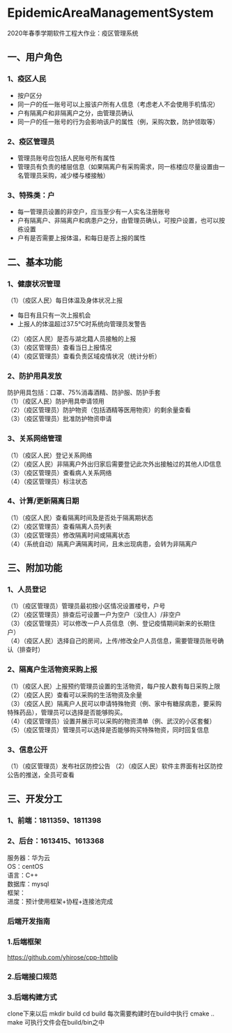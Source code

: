 # EpidemicAreaManagementSystem
2020年春季学期软件工程大作业：疫区管理系统

## 一、用户角色
### 1、疫区人民
* 按户区分<br> 
* 同一户的任一账号可以上报该户所有人信息（考虑老人不会使用手机情况）<br> 
* 户有隔离户和非隔离户之分，由管理员确认<br> 
* 同一户的任一账号的行为会影响该户的属性（例，采购次数，防护领取等）<br>

### 2、疫区管理员
*	管理员账号应包括人民账号所有属性<br> 
*	管理员有负责的楼层信息（如果隔离户有采购需求，同一栋楼应尽量设置由一名管理员采购，减少楼与楼接触）<br> 

### 3、特殊类：户
*	每一管理员设置的非空户，应当至少有一人实名注册账号<br>
*	户有隔离户、非隔离户和病患户之分，由管理员确认，可按户设置，也可以按栋设置<br>
*	户有是否需要上报体温，和每日是否上报的属性<br>

## 二、基本功能
### 1、健康状况管理
（1）（疫区人民）每日体温及身体状况上报
* 每日有且只有一次上报机会<br> 
* 上报人的体温超过37.5℃时系统向管理员发警告<br> 

（2）（疫区人民）是否与湖北籍人员接触的上报<br> 
（3）（疫区管理员）查看当日上报情况<br> 
（4）（疫区管理员）查看负责区域疫情状况（统计分析）<br> 

### 2、防护用具发放
防护用具包括：口罩、75%消毒酒精、防护服、防护手套<br> 
（1）（疫区人民）防护用具申请领用<br> 
（2）（疫区管理员）防护物资（包括酒精等医用物资）的剩余量查看<br> 
（3）（疫区管理员）批准防护物资申请<br> 

### 3、关系网络管理
（1）（疫区人民）登记关系网络<br> 
（2）（疫区人民）非隔离户外出归家后需要登记此次外出接触过的其他人ID信息<br> 
（3）（疫区管理员）查看病人关系网络<br> 
（4）（疫区管理员）标注状态<br> 

### 4、计算/更新隔离日期
（1）（疫区人民）查看隔离时间及是否处于隔离期状态<br> 
（2）（疫区管理员）查看隔离人员列表<br> 
（3）（疫区管理员）修改隔离时间或隔离状态<br> 
（4）（系统自动）隔离户满隔离时间，且未出现病患，会转为非隔离户<br> 

## 三、附加功能
### 1、人员登记
（1）（疫区管理员）管理员最初按小区情况设置楼号，户号<br>
（2）（疫区管理员）排查后可设置一户为空户（没住人）/非空户<br>
（3）（疫区管理员）可以修改一户人员信息（例、登记疫情期间新来的长期住户）<br>
（4）（疫区人民）选择自己的房间，上传/修改全户人员信息，需要管理员账号确认（排查时）<br>

### 2、隔离户生活物资采购上报
（1）（疫区人民）上报预约管理员设置的生活物资，每户按人数有每日采购上限<br>
（2）（疫区人民）查看可以采购的生活物资及余量<br>
（3）（疫区人民）隔离户人民可以申请特殊物资（例、家中有糖尿病患，要采购特殊药品），管理员可以选择是否能够购买。<br>
（4）（疫区管理员）设置并展示可以采购的物资清单（例、武汉的小区套餐）<br>
（5）（疫区管理员）管理员可以选择是否能够购买特殊物资，同时回复信息<br> 

### 3、信息公开
（1）（疫区管理员）发布社区防控公告
（2）（疫区人民）软件主界面有社区防控公告的推送，全员可查看<br>

## 三、开发分工
### 1、前端：1811359、1811398
### 2、后台：1613415、1613368
服务器：华为云 <br>
OS：centOS <br>
语言：C++ <br>
数据库：mysql<br>
框架：<br>
进度：预计使用框架+协程+连接池完成


### 后端开发指南
### 1.后端框架
https://github.com/yhirose/cpp-httplib

### 2.后端接口规范
### 3.后端构建方式
clone下来以后
mkdir build 
cd build
每次需要构建时在build中执行
cmake ..
make
可执行文件会在build/bin之中
